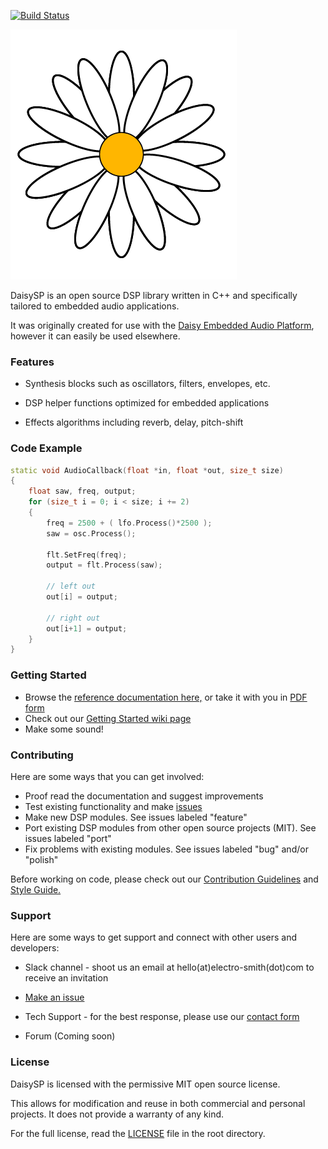 [![Build Status](https://travis-ci.org/electro-smith/DaisySP.svg?branch=master)](https://travis-ci.org/electro-smith/DaisySP)

![](https://github.com/electro-smith/DaisySP/blob/master/resources/assets/banner.png)

DaisySP is an open source DSP library written in C++ and specifically tailored to embedded audio applications. 

It was originally created for use with the [Daisy Embedded Audio Platform](https://www.electro-smith.com/daisy), however it can easily be used elsewhere. 

### Features

- Synthesis blocks such as oscillators, filters, envelopes, etc.

- DSP helper functions optimized for embedded applications

- Effects algorithms including reverb, delay, pitch-shift

### Code Example
```c++
static void AudioCallback(float *in, float *out, size_t size)
{
    float saw, freq, output;
    for (size_t i = 0; i < size; i += 2)
    {
        freq = 2500 + ( lfo.Process()*2500 );
    	saw = osc.Process();

        flt.SetFreq(freq);
        output = flt.Process(saw);

    	// left out
        out[i] = output;

        // right out
        out[i+1] = output;
    }
}
```
 
### Getting Started
- Browse the [reference documentation here,](https://electro-smith.github.io/DaisySP/index.html) or take it with you in [PDF form](https://github.com/electro-smith/DaisySP/blob/master/doc/daisysp_reference.pdf)
- Check out our [Getting Started wiki page](https://github.com/electro-smith/DaisyWiki/wiki/1.-Getting-Started)
- Make some sound!

### Contributing

Here are some ways that you can get involved:
- Proof read the documentation and suggest improvements
- Test existing functionality and make [issues](https://github.com/electro-smith/DaisySP/issues) 
- Make new DSP modules. See issues labeled "feature"
- Port existing DSP modules from other open source projects (MIT). See issues labeled "port"
- Fix problems with existing modules. See issues labeled "bug" and/or "polish"

Before working on code, please check out our [Contribution Guidelines](https://github.com/electro-smith/DaisyWiki/wiki/6.-Contribution-Guidelines) and [Style Guide.](https://github.com/electro-smith/DaisySP/blob/master/doc/style_guide.pdf)

### Support

Here are some ways to get support and connect with other users and developers:

- Slack channel - shoot us an email at hello(at)electro-smith(dot)com to receive an invitation

- [Make an issue](https://github.com/electro-smith/DaisySP/issues) 

- Tech Support - for the best response, please use our [contact form](https://www.electro-smith.com/contact)

- Forum (Coming soon)


### License
DaisySP is licensed with the permissive MIT open source license. 

This allows for modification and reuse in both commercial and personal projects. 
It does not provide a warranty of any kind. 

For the full license, read the [LICENSE](https://github.com/electro-smith/DaisySP/blob/master/LICENSE) file in the root directory. 
